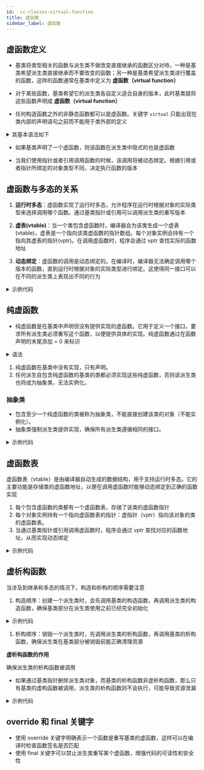 ```yaml
---
id:  cc-classes-virtual-function
title: 虚函数
sidebar_label: 虚函数
---
```


## 虚函数定义
- 基类将类型相关的函数与派生类不做改变直接继承的函数区分对待，一种是基类希望派生类直接继承而不要改变的函数；另一种是基类希望派生类进行覆盖的函数，这样的函数通常在基类中定义为 **虚函数（virtual function）**

- 对于某些函数，基类希望它的派生类各自定义适合自身的版本，此时基类就将这些函数声明成 **虚函数（virtual function）**

- 任何构造函数之外的非静态函数都可以是虚函数。关键字 `virtual` 只能出现在类内部的声明语句之前而不能用于类外部的定义

<details>
<summary> 其基本语法如下 </summary>

``` cpp
class Base {
public:
    virtual void show() {  // 虚函数
        std::cout << "Base class show function called." << std::endl;
    }
};

class Derived : public Base {
public:
    void show() override {  // 重写虚函数
        std::cout << "Derived class show function called." << std::endl;
    }
};
```

</details>


- 如果基类声明了一个虚函数，则该函数在派生类中隐式的也是虚函数

- 当我们使用指针或者引用调用函数的时候，该调用将被动态绑定。根据引用或者指针所绑定的对象类型不同，决定执行函数的版本

## 虚函数与多态的关系
1. **运行时多态**：虚函数实现了运行时多态，允许程序在运行时根据对象的实际类型来选择调用哪个函数。通过基类指针或引用可以调用派生类的重写版本

2. **虚表(vtable)**：当一个类包含虚函数时，编译器会为该类生成一个虚表(vtable)，虚表是一个指向该类虚函数的指针数组。每个对象实例会持有一个指向其虚表的指针(vptr)。在调用虚函数时，程序会通过 vptr 查找实际的函数地址

3. **动态绑定**：虚函数的调用是动态绑定的。在编译时，编译器无法确定调用哪个版本的函数，直到运行时根据对象的实际类型进行绑定。这使得同一接口可以在不同的派生类上表现出不同的行为

<details>
<summary> 示例代码 </summary>

``` cpp
int main() {
    Base* b;           // 基类指针
    Derived d;        // 派生类对象
    b = &d;           // 指向派生类对象

    b->show();        // 调用派生类的 show() 函数
    return 0;
}
```

</details>


## 纯虚函数
- 纯虚函数是在基类中声明但没有提供实现的虚函数。它用于定义一个接口，要求所有派生类必须重写这个函数，以便提供具体的实现。纯虚函数通过在函数声明的末尾添加 = 0 来标识

<details>
<summary> 语法 </summary>

``` cpp
class Base {
public:
    virtual void show() = 0;  // 纯虚函数
};
```

</details>

1. 纯虚函数在基类中没有实现，只有声明。
2. 任何派生自包含纯虚函数的基类的类都必须实现这些纯虚函数，否则该派生类也将成为抽象类，无法实例化。

### 抽象类

- 包含至少一个纯虚函数的类被称为抽象类，不能直接创建该类的对象（不能实例化）。
- 抽象类强制派生类提供实现，确保所有派生类遵循相同的接口。

<details>
<summary> 示例代码 </summary>

``` cpp
#include <iostream>

class Shape {
public:
    virtual void draw() = 0;  // 纯虚函数
};

class Circle : public Shape {
public:
    void draw() override {  // 实现纯虚函数
        std::cout << "Drawing Circle" << std::endl;
    }
};

class Square : public Shape {
public:
    void draw() override {  // 实现纯虚函数
        std::cout << "Drawing Square" << std::endl;
    }
};

int main() {
    Shape* shape1 = new Circle();  // 创建 Circle 对象
    Shape* shape2 = new Square();  // 创建 Square 对象

    shape1->draw();  // 输出: Drawing Circle
    shape2->draw();  // 输出: Drawing Square

    delete shape1;
    delete shape2;

    return 0;
}
```

</details>

## 虚函数表
虚函数表（vtable）是由编译器自动生成的数据结构，用于支持运行时多态。它的主要功能是存储类的虚函数地址，以便在调用虚函数时能够动态绑定到正确的函数实现

1. 每个包含虚函数的类都有一个虚函数表，存储了该类的虚函数指针
2. 每个对象实例持有一个指向虚函数表的指针：虚指针（vptr）指向该对象的类的虚函数表。
3. 当通过基类指针或引用调用虚函数时，程序会通过 vptr 查找对应的函数地址，从而实现动态绑定

<details>
<summary> 示例代码 </summary>

``` cpp
class Base {
public:
    virtual void show() {
        std::cout << "Base show" << std::endl;
    }
};

class Derived : public Base {
public:
    void show() override {
        std::cout << "Derived show" << std::endl;
    }
};

int main() {
    Base* b = new Derived();
    b->show();  // 输出: Derived show
    delete b;
    return 0;
}
```
- Derived 类的对象有一个指向 Derived 类的虚函数表的指针，通过这个指针，程序能够找到并调用 Derived 类的 show() 函数

</details>

## 虚析构函数
当涉及到继承和多态的情况下，构造和析构的顺序需要注意
1. 构造顺序：创建一个派生类时，会先调用基类的构造函数，再调用派生类的构造函数，确保基类部分在派生类使用之前已经完全初始化

<details>
<summary> 示例代码 </summary>

``` cpp
class Base {
public:
    Base() {
        std::cout << "Base constructor" << std::endl;
    }
};

class Derived : public Base {
public:
    Derived() {
        std::cout << "Derived constructor" << std::endl;
    }
};

int main() {
    Derived d;
    return 0;
}
```
- 输出

```
Base constructor
Derived constructor
```

</details>

1. 析构顺序：销毁一个派生类时，先调用派生类的析构函数，再调用基类的析构函数，确保派生类在基类部分被销毁前能正确清理资源

**虚析构函数的作用**

确保派生类的析构函数被调用
- 如果通过基类指针删除派生类对象，而基类的析构函数非虚析构函数，那么只有基类的虚构函数被调用，派生类的析构函数则不会执行，可能导致资源泄漏

<details>
<summary> 示例代码 </summary>

``` cpp
class Base {
public:
    virtual ~Base() {  // 虚析构函数
        std::cout << "Base destructor" << std::endl;
    }
};

class Derived : public Base {
public:
    ~Derived() override {
        std::cout << "Derived destructor" << std::endl;
    }
};

int main() {
    Base* obj = new Derived();  // 创建派生类对象
    delete obj;
    return 0;
}
```
- 输出

```
Derived destructor
Base destructor
```

</details>

## override 和 final 关键字

- 使用 override 关键字明确表示一个函数是重写基类的虚函数，这样可以在编译时检查函数签名是否匹配
- 使用 final 关键字可以禁止派生类重写某个虚函数，增强代码的可读性和安全性